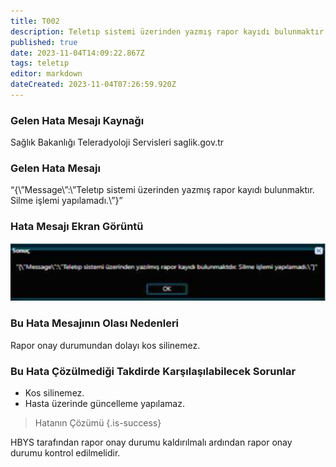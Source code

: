 ```yaml
---
title: T002
description: Teletıp sistemi üzerinden yazmış rapor kayıdı bulunmaktır. Silme işlemi yapılamadı.
published: true
date: 2023-11-04T14:09:22.867Z
tags: teletıp
editor: markdown
dateCreated: 2023-11-04T07:26:59.920Z
---
```


### Gelen Hata Mesajı Kaynağı
Sağlık Bakanlığı Teleradyoloji Servisleri  saglik.gov.tr  

### Gelen Hata Mesajı

“{\”Message\”:\”Teletıp sistemi üzerinden yazmış rapor kayıdı bulunmaktır. Silme işlemi yapılamadı.\”}”

### Hata Mesajı Ekran Görüntü

![t002.png](/hatagoruntu/t002.png)

### Bu Hata Mesajının Olası Nedenleri 

Rapor onay durumundan dolayı kos silinemez.

### Bu Hata Çözülmediği Takdirde Karşılaşılabilecek Sorunlar

- Kos silinemez.
- Hasta üzerinde güncelleme yapılamaz.

> Hatanın Çözümü
{.is-success}

HBYS tarafından rapor onay durumu kaldırılmalı ardından rapor onay durumu kontrol edilmelidir.
